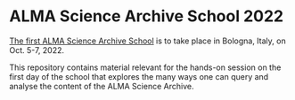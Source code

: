 # ALMA Science Archive School 2022

[The first ALMA Science Archive School](https://www.eso.org/sci/facilities/alma/arc/alma-archive-school2022.html) is to take place in Bologna, Italy, on Oct. 5-7, 2022. 

This repository contains material relevant for the hands-on session on the first day of the school that explores the many ways one can query and analyse the content of the ALMA Science Archive. 
